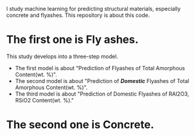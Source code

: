 I study machine learning for predicting structural materials, especially concrete and flyashes. This repository is about this code.

The first one is Fly ashes.
=================
This study develops into a three-step model.
* The first model is about "Prediction of Flyashes of Total Amorphous Content(wt. %)". 
* The second model is about "Prediction of **_Domestic_** Flyashes of Total Amorphous Content(wt. %)". 
* The third model is about "Prediction of Domestic Flyashes of RAl2O3, RSiO2 Content(wt. %)."

The second one is Concrete.
===================

